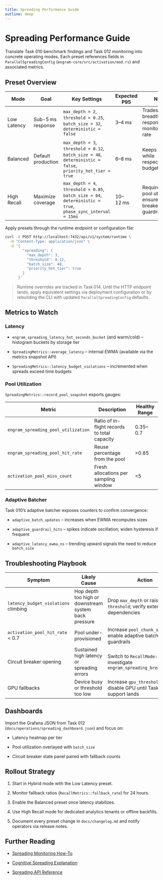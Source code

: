 ```yaml
---
title: Spreading Performance Guide
outline: deep
---
```


# Spreading Performance Guide

Translate Task 010 benchmark findings and Task 012 monitoring into concrete operating modes. Each preset references fields in `ParallelSpreadingConfig` (`engram-core/src/activation/mod.rs`) and associated metrics.

## Preset Overview

| Mode | Goal | Key Settings | Expected P95 | Notes |
| --- | --- | --- | --- | --- |
| Low Latency | Sub-5 ms response | `max_depth = 2`, `threshold = 0.25`, `batch_size = 32`, `deterministic = false` | 3–4 ms | Trades recall breadth for responsiveness; monitor fallback rate |
| Balanced | Default production | `max_depth = 3`, `threshold = 0.12`, `batch_size = 48`, `deterministic = false`, `priority_hot_tier = true` | 6–8 ms | Keeps quality while respecting budgets |
| High Recall | Maximize coverage | `max_depth = 4`, `threshold = 0.05`, `batch_size = 64`, `deterministic = true`, `phase_sync_interval = 15ms` | 10–12 ms | Requires higher pool utilization; ensure circuit breaker guardrails |

Apply presets through the runtime endpoint or configuration file:

```bash
curl -X POST http://localhost:7432/api/v1/system/runtime \
  -H "Content-Type: application/json" \
  -d '{
        "spreading": {
          "max_depth": 3,
          "threshold": 0.12,
          "batch_size": 48,
          "priority_hot_tier": true
        }
      }'

```

> Runtime overrides are tracked in Task 014. Until the HTTP endpoint lands, apply equivalent settings via deployment configuration or by rebuilding the CLI with updated `ParallelSpreadingConfig` defaults.

## Metrics to Watch

### Latency

- `engram_spreading_latency_hot_seconds_bucket` (and warm/cold) – histogram buckets by storage tier

- `SpreadingMetrics::average_latency` – internal EWMA (available via the metrics snapshot API)

- `SpreadingMetrics::latency_budget_violations` – incremented when spreads exceed time budgets

### Pool Utilization

`SpreadingMetrics::record_pool_snapshot` exports gauges:

| Metric | Description | Healthy Range |
| --- | --- | --- |
| `engram_spreading_pool_utilization` | Ratio of in-flight records to total capacity | 0.35–0.7 |
| `engram_spreading_pool_hit_rate` | Reuse percentage from the pool | >0.85 |
| `activation_pool_miss_count` | Fresh allocations per sampling window | <5 |

### Adaptive Batcher

Task 010’s adaptive batcher exposes counters to confirm convergence:

- `adaptive_batch_updates` – increases when EWMA recomputes sizes

- `adaptive_guardrail_hits` – spikes indicate oscillation; widen hysteresis if frequent

- `adaptive_latency_ewma_ns` – trending upward signals the need to reduce `batch_size`

## Troubleshooting Playbook

| Symptom | Likely Cause | Action |
| --- | --- | --- |
| `latency_budget_violations` climbing | Hop depth too high or downstream system back pressure | Drop `max_depth` or raise `threshold`; verify external dependencies |
| `activation_pool_hit_rate` < 0.7 | Pool under-provisioned | Increase `pool_chunk_size` or enable adaptive batch guardrails |
| Circuit breaker opening | Sustained high latency or spreading errors | Switch to `RecallMode::Hybrid`, investigate `engram_spreading_breaker_state` |
| GPU fallbacks | Device busy or threshold too low | Increase `gpu_threshold` or disable GPU until Task 011 GPU support lands |

## Dashboards

Import the Grafana JSON from Task 012 (`docs/operations/spreading_dashboard.json`) and focus on:

- Latency heatmap per tier

- Pool utilization overlayed with `batch_size`

- Circuit breaker state panel paired with fallback counts

## Rollout Strategy

1. Start in Hybrid mode with the Low Latency preset.

2. Monitor fallback ratios (`RecallMetrics::fallback_rate`) for 24 hours.

3. Enable the Balanced preset once latency stabilizes.

4. Use High Recall mode for dedicated analytics tenants or offline backfills.

5. Document every preset change in `docs/changelog.md` and notify operators via release notes.

## Further Reading

- [Spreading Monitoring How-To](spreading_monitoring.md)

- [Cognitive Spreading Explanation](../explanation/cognitive_spreading.md)

- [Spreading API Reference](../reference/spreading_api.md)
